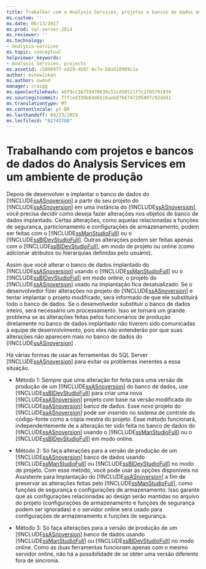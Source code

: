 ```yaml
---
title: Trabalhar com o Analysis Services, projetos e bancos de dados em um ambiente de produção | Microsoft Docs
ms.custom: ''
ms.date: 06/13/2017
ms.prod: sql-server-2014
ms.reviewer: ''
ms.technology:
- analysis-services
ms.topic: conceptual
helpviewer_keywords:
- Analysis Services, projects
ms.assetid: c589097f-ad29-4b97-8c7e-b8a910909c1a
author: minewiskan
ms.author: owend
manager: craigg
ms.openlocfilehash: 46f9cc26759470630c51cd50521f7c3705791939
ms.sourcegitcommit: f7fced330b64d6616aeb8766747295807c92dd41
ms.translationtype: MT
ms.contentlocale: pt-BR
ms.lasthandoff: 04/23/2019
ms.locfileid: "62743708"
---
```

# <a name="working-with-analysis-services-projects-and-databases-in-a-production-environment"></a>Trabalhando com projetos e bancos de dados do Analysis Services em um ambiente de produção
  Depois de desenvolver e implantar o banco de dados do [!INCLUDE[ssASnoversion](../../includes/ssasnoversion-md.md)] a partir do seu projeto do [!INCLUDE[ssASnoversion](../../includes/ssasnoversion-md.md)] em uma instância do [!INCLUDE[ssASnoversion](../../includes/ssasnoversion-md.md)], você precisa decidir como deseja fazer alterações nos objetos do banco de dados implantado. Certas alterações, como aquelas relacionadas a funções de segurança, particionamento e configurações de armazenamento, podem ser feitas com o [!INCLUDE[ssManStudioFull](../../includes/ssmanstudiofull-md.md)] ou o [!INCLUDE[ssBIDevStudioFull](../../includes/ssbidevstudiofull-md.md)]. Outras alterações podem ser feitas apenas com o [!INCLUDE[ssBIDevStudioFull](../../includes/ssbidevstudiofull-md.md)], em modo de projeto ou online (como adicionar atributos ou hierarquias definidas pelo usuário).  
  
 Assim que você alterar o banco de dados implantado do [!INCLUDE[ssASnoversion](../../includes/ssasnoversion-md.md)] usando o [!INCLUDE[ssManStudioFull](../../includes/ssmanstudiofull-md.md)] ou o [!INCLUDE[ssBIDevStudioFull](../../includes/ssbidevstudiofull-md.md)] em modo online, o projeto do [!INCLUDE[ssASnoversion](../../includes/ssasnoversion-md.md)] usado na implantação fica desatualizado. Se o desenvolvedor fizer alterações no projeto do [!INCLUDE[ssASnoversion](../../includes/ssasnoversion-md.md)] e tentar implantar o projeto modificado, será informado de que ele substituirá todo o banco de dados. Se o desenvolvedor substituir o banco de dados inteiro, será necessário um processamento. Isso se tornará um grande problema se as alterações feitas pelos funcionários de produção diretamente no banco de dados implantado não tiverem sido comunicadas à equipe de desenvolvimento, pois eles não entenderão por que suas alterações não aparecem mais no banco de dados do [!INCLUDE[ssASnoversion](../../includes/ssasnoversion-md.md)] .  
  
 Há várias formas de usar as ferramentas do SQL Server [!INCLUDE[ssASnoversion](../../includes/ssasnoversion-md.md)] para evitar os problemas inerentes a essa situação.  
  
-   Método 1: Sempre que uma alteração for feita para uma versão de produção de um [!INCLUDE[ssASnoversion](../../includes/ssasnoversion-md.md)] do banco de dados, use [!INCLUDE[ssBIDevStudioFull](../../includes/ssbidevstudiofull-md.md)] para criar uma nova [!INCLUDE[ssASnoversion](../../includes/ssasnoversion-md.md)] projeto com base na versão modificada do [!INCLUDE[ssASnoversion](../../includes/ssasnoversion-md.md)] banco de dados. Esse novo projeto do [!INCLUDE[ssASnoversion](../../includes/ssasnoversion-md.md)] pode ser inserido no sistema de controle do código-fonte como a cópia mestra do projeto. Esse método funcionará, independentemente de a alteração ter sido feita no banco de dados do [!INCLUDE[ssASnoversion](../../includes/ssasnoversion-md.md)] usando o [!INCLUDE[ssManStudioFull](../../includes/ssmanstudiofull-md.md)] ou o [!INCLUDE[ssBIDevStudioFull](../../includes/ssbidevstudiofull-md.md)] em modo online.  
  
-   Método 2: Só faça alterações para a versão de produção de um [!INCLUDE[ssASnoversion](../../includes/ssasnoversion-md.md)] banco de dados usando [!INCLUDE[ssManStudioFull](../../includes/ssmanstudiofull-md.md)] ou [!INCLUDE[ssBIDevStudioFull](../../includes/ssbidevstudiofull-md.md)] no modo de projeto. Com esse método, você pode usar as opções disponíveis no Assistente para Implantação do [!INCLUDE[ssASnoversion](../../includes/ssasnoversion-md.md)] a fim de preservar as alterações feitas pelo [!INCLUDE[ssManStudioFull](../../includes/ssmanstudiofull-md.md)], como funções de segurança e configurações de armazenamento. Isso garante que as configurações relacionadas ao design serão mantidas no arquivo do projeto (configurações de armazenamento e funções de segurança podem ser ignoradas) e o servidor online será usado para configurações de armazenamento e funções de segurança.  
  
-   Método 3: Só faça alterações para a versão de produção de um [!INCLUDE[ssASnoversion](../../includes/ssasnoversion-md.md)] banco de dados usando [!INCLUDE[ssManStudioFull](../../includes/ssmanstudiofull-md.md)] ou [!INCLUDE[ssBIDevStudioFull](../../includes/ssbidevstudiofull-md.md)] no modo online. Como as duas ferramentas funcionam apenas com o mesmo servidor online, não há a possibilidade de se obter uma versão diferente fora de sincronia.  
  
  
